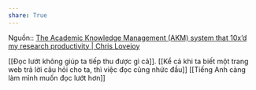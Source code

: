 ```yaml
---
share: True
---
```

Nguồn:: [The Academic Knowledge Management (AKM) system that 10x’d my research productivity | Chris Lovejoy](https://www.chrislovejoy.me/akm)

[[Đọc lướt không giúp ta tiếp thu được gì cả]]. [[Kể cả khi ta biết một trang web trả lời câu hỏi cho ta, thì việc đọc cũng nhức đầu]]
[[Tiếng Anh càng làm mình muốn đọc lướt hơn]] 